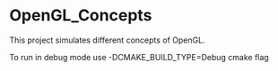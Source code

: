 # OpenGL_Concepts

This project simulates different concepts of OpenGL.

To run in debug mode use -DCMAKE_BUILD_TYPE=Debug cmake flag
